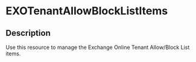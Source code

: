
# EXOTenantAllowBlockListItems

## Description

Use this resource to manage the Exchange Online Tenant Allow/Block List items.

